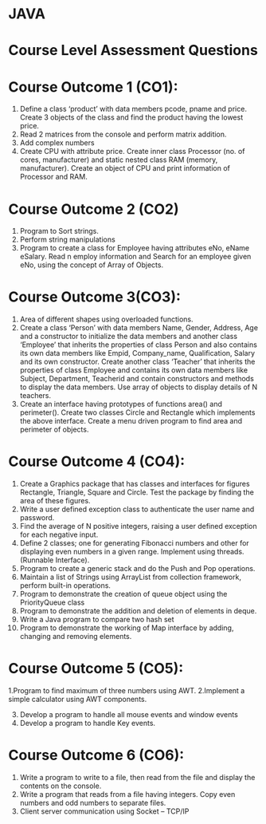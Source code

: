 # JAVA
# Course Level Assessment Questions

# Course Outcome 1 (CO1):

1. Define a class ‘product’ with data members pcode, pname and price. Create 3 objects of
the class and find the product having the lowest price.
2. Read 2 matrices from the console and perform matrix addition.
3. Add complex numbers
4. Create CPU with attribute price. Create inner class Processor (no. of cores, manufacturer)
and static nested class RAM (memory, manufacturer). Create an object of CPU and print
information of Processor and RAM.

# Course Outcome 2 (CO2)

1. Program to Sort strings.
2. Perform string manipulations
3. Program to create a class for Employee having attributes eNo, eName eSalary. Read n
employ information and Search for an employee given eNo, using the concept of Array of
Objects.

# Course Outcome 3(CO3):

1. Area of different shapes using overloaded functions.
2. Create a class ‘Person’ with data members Name, Gender, Address, Age and a
constructor to initialize the data members and another class ‘Employee’ that inherits
the properties of class Person and also contains its own data members like Empid,
Company_name, Qualification, Salary and its own constructor. Create another class
‘Teacher’ that inherits the properties of class Employee and contains its own data
members like Subject, Department, Teacherid and contain constructors and methods
to display the data members. Use array of objects to display details of N teachers.
3. Create an interface having prototypes of functions area() and perimeter(). Create two
classes Circle and Rectangle which implements the above interface. Create a menu driven
program to find area and perimeter of objects.

# Course Outcome 4 (CO4):

1. Create a Graphics package that has classes and interfaces for figures Rectangle, Triangle,
Square and Circle. Test the package by finding the area of these figures.
2. Write a user defined exception class to authenticate the user name and password.
3. Find the average of N positive integers, raising a user defined exception for each negative
input.
4. Define 2 classes; one for generating Fibonacci numbers and other for displaying even
numbers in a given range. Implement using threads. (Runnable Interface).
5. Program to create a generic stack and do the Push and Pop operations.
6. Maintain a list of Strings using ArrayList from collection framework, perform built-in
operations.
7. Program to demonstrate the creation of queue object using the PriorityQueue class
8. Program to demonstrate the addition and deletion of elements in deque.
9. Write a Java program to compare two hash set
10. Program to demonstrate the working of Map interface by adding, changing and removing
elements.

# Course Outcome 5 (CO5):

1.Program to find maximum of three numbers using AWT.
2.Implement a simple calculator using AWT components.

3. Develop a program to handle all mouse events and window events
4. Develop a program to handle Key events.

# Course Outcome 6 (CO6):

1. Write a program to write to a file, then read from the file and display the contents on
the console.
2. Write a program that reads from a file having integers. Copy even numbers and odd
numbers to separate files.
3. Client server communication using Socket – TCP/IP
